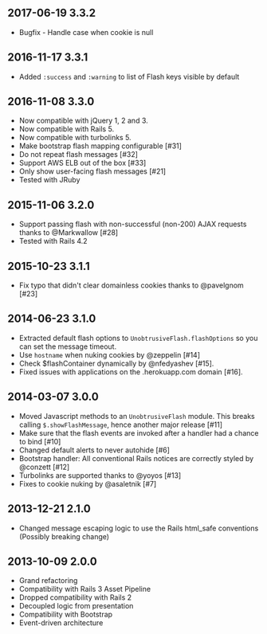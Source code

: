 ## 2017-06-19 3.3.2

* Bugfix - Handle case when cookie is null

## 2016-11-17 3.3.1

* Added `:success` and `:warning` to list of Flash keys visible by default

## 2016-11-08 3.3.0

* Now compatible with jQuery 1, 2 and 3.
* Now compatible with Rails 5.
* Now compatible with turbolinks 5.
* Make bootstrap flash mapping configurable [#31]
* Do not repeat flash messages [#32]
* Support AWS ELB out of the box [#33]
* Only show user-facing flash messages [#21]
* Tested with JRuby

## 2015-11-06 3.2.0

* Support passing flash with non-successful (non-200) AJAX requests thanks to @Markwallow [#28]
* Tested with Rails 4.2

## 2015-10-23 3.1.1

* Fix typo that didn't clear domainless cookies thanks to @pavelgnom [#23]

## 2014-06-23 3.1.0

* Extracted default flash options to `UnobtrusiveFlash.flashOptions` so you can set the message timeout.
* Use `hostname` when nuking cookies by @zeppelin [#14]
* Check $flashContainer dynamically by @nfedyashev [#15].
* Fixed issues with applications on the .herokuapp.com domain [#16].

## 2014-03-07 3.0.0

* Moved Javascript methods to an `UnobtrusiveFlash` module. This breaks calling `$.showFlashMessage`, hence another major release [#11]
* Make sure that the flash events are invoked after a handler had a chance to bind [#10]
* Changed default alerts to never autohide [#6]
* Bootstrap handler: All conventional Rails notices are correctly styled by @conzett [#12]
* Turbolinks are supported thanks to @yoyos [#13]
* Fixes to cookie nuking by @asaletnik [#7]

## 2013-12-21 2.1.0

* Changed message escaping logic to use the Rails html_safe conventions (Possibly breaking change)

## 2013-10-09 2.0.0

* Grand refactoring
* Compatibility with Rails 3 Asset Pipeline
* Dropped compatibility with Rails 2
* Decoupled logic from presentation
* Compatibility with Bootstrap
* Event-driven architecture
